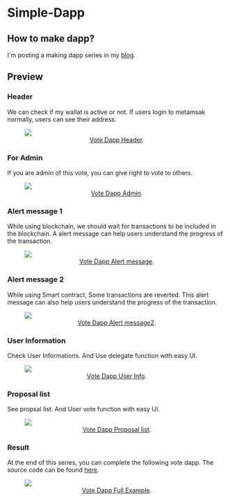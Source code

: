# Simple-Dapp

## How to make dapp?

I'm posting a making dapp series in my [blog](https://x2ever.github.io/).

## Preview

### Header

We can check if my wallat is active or not. If users login to metamsak normally, users can see their address.

<figure>
	<a href="https://x2ever.github.io//vote.html"><img src="https://x2ever.github.io//images/vote_dapp_header.png"></a>
	<center><a href="{{ site.url }}/vote.html" title="Vote Dapp Header">Vote Dapp Header</a>.</center>
</figure>

### For Admin

If you are admin of this vote, you can give right to vote to others.

<figure>
	<a href="https://x2ever.github.io//vote.html"><img src="https://x2ever.github.io//images/vote_dapp_admin.png"></a>
	<center><a href="https://x2ever.github.io//vote.html" title="Vote Dapp Admin">Vote Dapp Admin</a>.</center>
</figure>

### Alert message 1

While using blockchain, we should wait for transactions to be included in the blockchain. A alert message can help users understand the progress of the transaction.

<figure>
	<a href="https://x2ever.github.io//vote.html"><img src="https://x2ever.github.io//images/vote_dapp_alert.png"></a>
	<center><a href="{{ site.url }}/vote.html" title="Vote Dapp Alert message">Vote Dapp Alert message</a>.</center>
</figure>

### Alert message 2

While using Smart contract, Some transactions are reverted. This alert message can also help users understand the progress of the transaction.

<figure>
	<a href="https://x2ever.github.io//vote.html"><img src="https://x2ever.github.io//images/vote_dapp_alert2.png"></a>
	<center><a href="https://x2ever.github.io//vote.html" title="Vote Dapp Alert messagee">Vote Dapp Alert message2</a>.</center>
</figure>

### User Information

Check User Informations. And Use delegate function with easy UI.

<figure>
	<a href="https://x2ever.github.io//vote.html"><img src="https://x2ever.github.io//images/vote_dapp_user.png"></a>
	<center><a href="https://x2ever.github.io//vote.html" title="Vote Dapp User Info">Vote Dapp User Info</a>.</center>
</figure>

### Proposal list

See propsal list. And User vote function with easy UI.

<figure>
	<a href="https://x2ever.github.io//vote.html"><img src="https://x2ever.github.io//images/vote_dapp_proposals.png"></a>
	<center><a href="https://x2ever.github.io//vote.html" title="Vote Dapp Proposal list">Vote Dapp Proposal list</a>.</center>
</figure>

### Result

At the end of this series, you can complete the following vote dapp. The source code can be found [here](https://github.com/x2ever/x2ever.github.io/vote.html).

<figure>
	<a href="https://x2ever.github.io//vote.html"><img src="https://x2ever.github.io//images/vote_dapp_capture.png"></a>
	<center><a href="https://x2ever.github.io//vote.html" title="Vote Dapp Example">Vote Dapp Full Example</a>.</center>
</figure>
